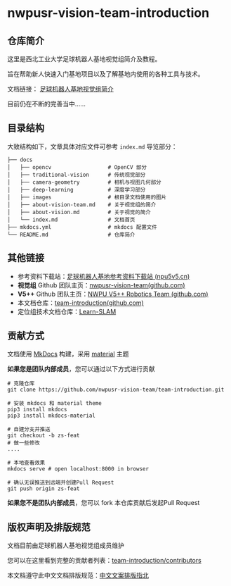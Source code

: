 # nwpusr-vision-team-introduction
## 仓库简介

这里是西北工业大学足球机器人基地视觉组简介及教程。

旨在帮助新人快速入门基地项目以及了解基地内使用的各种工具与技术。

文档链接： [足球机器人基地视觉组简介](https://nwpusr-vision-team.github.io/team-introduction/)

目前仍在不断的完善当中……

## 目录结构

大致结构如下，文章具体对应文件可参考 `index.md` 导览部分：

```shell
├── docs 
│   ├── opencv                  # OpenCV 部分
│   ├── traditional-vision      # 传统视觉部分
│   ├── camera-geometry         # 相机与视图几何部分
│   ├── deep-learning           # 深度学习部分
│   ├── images                  # 根目录文档使用的图片
│   ├── about-vision-team.md	# 关于视觉组的简介
│   ├── about-vision.md         # 关于视觉的简介
│   └── index.md	            # 文档首页 
├── mkdocs.yml		            # mkdocs 配置文件
└── README.md                   # 仓库简介
```

## 其他链接

+ 参考资料下载站：[足球机器人基地参考资料下载站 (npu5v5.cn)](https://files.npu5v5.cn/)
+ **视觉组** Github 团队主页：[nwpusr-vision-team(github.com)](https://github.com/nwpusr-vision-team)
+ **V5++** Github 团队主页：[NWPU V5++ Robotics Team (github.com)](https://github.com/nwpu-v5-team)
+ 本文档仓库：[team-introduction(github.com)](https://github.com/nwpusr-vision-team/team-introduction)
+ 定位组技术文档仓库：[Learn-SLAM](https://github.com/NWPU-Soccer-Robot-Base-SLAM-Group)

## 贡献方式

文档使用 [MkDocs](https://github.com/mkdocs/mkdocs) 构建，采用 [material](https://github.com/squidfunk/mkdocs-material) 主题

**如果您是团队内部成员**，您可以通过以下方式进行贡献

```shell
# 克隆仓库
git clone https://github.com/nwpusr-vision-team/team-introduction.git 

# 安装 mkdocs 和 material theme
pip3 install mkdocs
pip3 install mkdocs-material

# 自建分支并推送
git checkout -b zs-feat
# 做一些修改
.... 

# 本地查看效果
mkdocs serve # open localhost:8000 in browser

# 确认无误推送到远端并创建Pull Request
git push origin zs-feat
```
**如果您不是团队内部成员**，您可以 fork 本仓库贡献后发起Pull Request
## 版权声明及排版规范

文档目前由足球机器人基地视觉组成员维护

您可以在这里看到完整的贡献者列表：[team-introduction/contributors](https://github.com/nwpusr-vision-team/team-introduction/graphs/contributors)

本文档遵守此中文文档排版规范：[中文文案排版指北](https://github.com/sparanoid/chinese-copywriting-guidelines)

